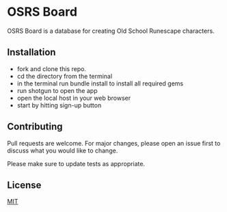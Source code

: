 
# OSRS Board

OSRS Board is a database for creating Old School Runescape characters.

## Installation

- fork and clone this repo.
- cd the directory from the terminal
- in the terminal run bundle install to install all required gems
- run shotgun to open the app
- open the local host in your web browser
- start by hitting sign-up button

## Contributing
Pull requests are welcome. For major changes, please open an issue first to discuss what you would like to change.

Please make sure to update tests as appropriate.

## License
[MIT](https://choosealicense.com/licenses/mit/)